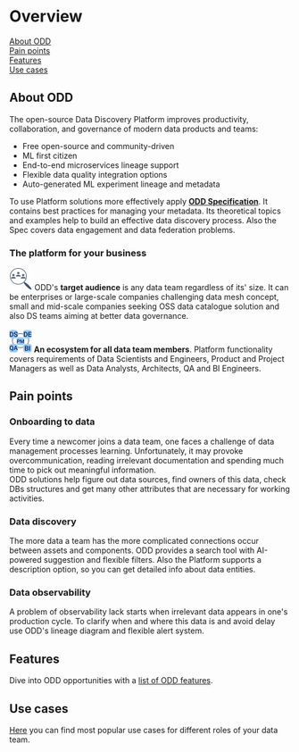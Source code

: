 # Overview
[About ODD](#about-odd) \
[Pain points](#pain-points) \
[Features](#features) \
[Use cases](#use-cases)
## About ODD
The open-source Data Discovery Platform improves productivity, collaboration, and governance of modern data products and teams: 
* Free open-source and community-driven 
* ML first citizen
* End-to-end microservices lineage support 
* Flexible data quality integration options 
* Auto-generated ML experiment lineage and metadata 

To use Platform solutions more effectively apply [**ODD Specification**](https://github.com/opendatadiscovery/opendatadiscovery-specification/blob/main/specification/specification.md). It contains  best practices for managing your metadata. Its theoretical topics and examples help to build an effective data discovery process. Also the Spec covers data engagement and data federation problems.

### The platform for your business
![](.gitbook/img/audience.png) ODD's **target audience** is any data team regardless of its' size. It can be enterprises or large-scale 
companies challenging data mesh concept, small and mid-scale companies seeking 
OSS data catalogue solution and also
DS teams
aiming at better data governance. \
 \
![](.gitbook/img/alltogether.png) **An ecosystem for all data team members**. Platform functionality covers requirements of Data Scientists and Engineers, Product and Project Managers as well as Data Analysts, Architects, QA and BI Engineers.
## Pain points
### Onboarding to data
Every time a newcomer joins a data team, one faces a challenge of data management processes learning. Unfortunately, it may provoke overcommunication, reading irrelevant documentation and spending much time to pick out meaningful information.  \
ODD solutions help figure out data sources, find owners of this data, check DBs structures and get many other attributes that are necessary for working activities.  
### Data discovery
The more data a team has the more complicated connections occur between assets and components. ODD provides a search tool with AI-powered suggestion and flexible filters. Also the Platform supports a description option, so you can get detailed info about data entities.
### Data observability 
A problem of observability lack starts when irrelevant data appears in one's production cycle. To clarify when and where this data is and avoid delay use ODD's lineage diagram and flexible alert system.
## Features
Dive into ODD opportunities with a [list of ODD features](Features.md). 

## Use cases
[Here](Use_cases.md) you can find most popular use cases for different roles of your data team.

<!---
> Open Data Discovery makes all your data entities reliable, observable, and easily discoverable.
**Onboarding to data** helps newcomers get such important information as data structure, data owners and pipelines.
-->
